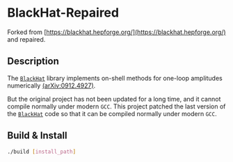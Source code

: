 # BlackHat-Repaired
Forked from [https://blackhat.hepforge.org/](https://blackhat.hepforge.org/) and repaired. 

## Description

The [`BlackHat`](https://blackhat.hepforge.org/) library implements on-shell methods for one-loop amplitudes numerically [(arXiv:0912.4927)](https://arxiv.org/pdf/0912.4927.pdf). 

But the original project has not been updated for a long time, and it cannot compile normally under modern `GCC`. This project patched the last version of the [`BlackHat`](https://blackhat.hepforge.org/) code so that it can be compiled normally under modern `GCC`.

## Build & Install

```bash
./build [install_path]
```